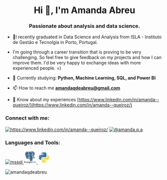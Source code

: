 <h1 align="center">Hi 👋, I'm Amanda Abreu</h1>
<h3 align="center">Passionate about analysis and data science.</h3>

- 🌱I recently graduated in Data Science and Analysis from ISLA - Instituto de Gestão e Tecnolgia in Porto, Portugal.
- I'm going through a career transition that is proving to be very challenging. So feel free to give feedback on my projects and how I can improve them. I'd be very happy to exchange ideas with more experienced people. =)

- 💬 Currently studying: **Python, Machine Learning, SQL, and Power BI**

- 📫 How to reach me **amandaqdeabreu@gmail.com**

- 📄 Know about my experiences [https://www.linkedin.com/in/amanda--queiroz/](https://www.linkedin.com/in/amanda--queiroz/)

<h3 align="left">Connect with me:</h3>
<p align="left">
<a href="https://linkedin.com/in/https://www.linkedin.com/in/amanda--queiroz/" target="blank"><img align="center" src="https://raw.githubusercontent.com/rahuldkjain/github-profile-readme-generator/master/src/images/icons/Social/linked-in-alt.svg" alt="https://www.linkedin.com/in/amanda--queiroz/" height="30" width="40" /></a>
<a href="https://instagram.com/@amanda.q.a" target="blank"><img align="center" src="https://raw.githubusercontent.com/rahuldkjain/github-profile-readme-generator/master/src/images/icons/Social/instagram.svg" alt="@amanda.q.a" height="30" width="40" /></a>
</p>

<h3 align="left">Languages and Tools:</h3>
<p align="left"> <a href="https://www.microsoft.com/en-us/sql-server" target="_blank" rel="noreferrer"> <img src="https://www.svgrepo.com/show/303229/microsoft-sql-server-logo.svg" alt="mssql" width="40" height="40"/> </a> <a href="https://www.postgresql.org" target="_blank" rel="noreferrer"> <img src="https://raw.githubusercontent.com/devicons/devicon/master/icons/postgresql/postgresql-original-wordmark.svg" alt="postgresql" width="40" height="40"/> </a> <a href="https://www.python.org" target="_blank" rel="noreferrer"> <img src="https://raw.githubusercontent.com/devicons/devicon/master/icons/python/python-original.svg" alt="python" width="40" height="40"/> </a> </p>

<p><img align="center" src="https://github-readme-stats.vercel.app/api/top-langs?username=amandaqdeabreu&show_icons=true&locale=en&layout=compact" alt="amandaqdeabreu" /></p>

<!---
- 👋 Hi, I’m @AmandaQdeAbreu
- 👀 I’m interested in ...
- 🌱 I’m currently learning ...
- 💞️ I’m looking to collaborate on ...
- 📫 How to reach me ...
- 😄 Pronouns: ...
- ⚡ Fun fact: ...

AmandaQdeAbreu/AmandaQdeAbreu is a ✨ special ✨ repository because its `README.md` (this file) appears on your GitHub profile.
You can click the Preview link to take a look at your changes.
--->
